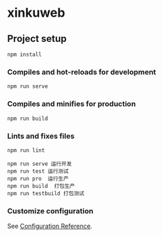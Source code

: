 <!--
 * @Descripttion:
 * @Author: luozhongpeng
 * @Date: 2020-10-27 18:42:01
 * @LastEditors: voanit
 * @LastEditTime: 2020-10-29 16:17:41
-->

# xinkuweb

## Project setup

```
npm install
```

### Compiles and hot-reloads for development

```
npm run serve
```

### Compiles and minifies for production

```
npm run build
```

### Lints and fixes files

```
npm run lint
```

```
npm run serve 运行开发
npm run test 运行测试
npm run pro  运行生产
npm run build  打包生产
npm run testbuild 打包测试
```

### Customize configuration

See [Configuration Reference](https://cli.vuejs.org/config/).
